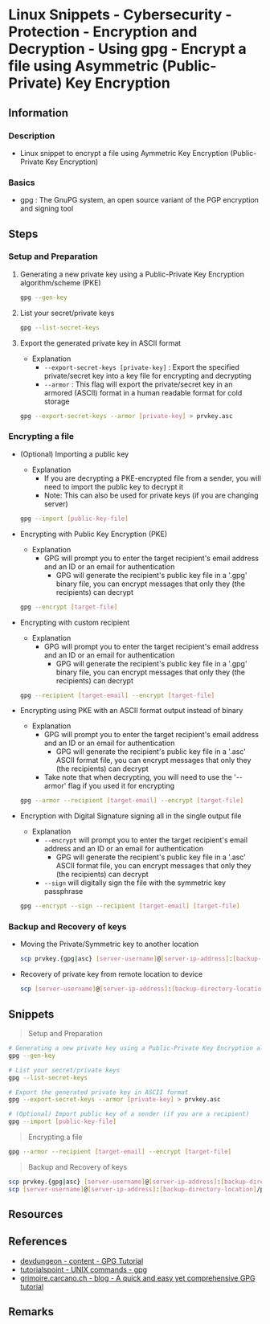 # Linux Snippets - Cybersecurity - Protection - Encryption and Decryption - Using gpg - Encrypt a file using Asymmetric (Public-Private) Key Encryption

## Information
### Description
+ Linux snippet to encrypt a file using Aymmetric Key Encryption (Public-Private Key Encryption)

### Basics
+ gpg : The GnuPG system, an open source variant of the PGP encryption and signing tool

## Steps

### Setup and Preparation
1. Generating a new private key using a Public-Private Key Encryption algorithm/scheme (PKE)
    ```bash
    gpg --gen-key
    ```

2. List your secret/private keys
    ```bash
    gpg --list-secret-keys
    ```

3. Export the generated private key in ASCII format
    - Explanation
        + `--export-secret-keys [private-key]` : Export the specified private/secret key into a key file for encrypting and decrypting
        + `--armor` : This flag will export the private/secret key in an armored (ASCII) format in a human readable format for cold storage
    ```bash
    gpg --export-secret-keys --armor [private-key] > prvkey.asc
    ```

### Encrypting a file
- (Optional) Importing a public key
    - Explanation
        + If you are decrypting a PKE-encrypted file from a sender, you will need to import the public key to decrypt it
        + Note: This can also be used for private keys (if you are changing server)
    ```bash
    gpg --import [public-key-file]
    ```

- Encrypting with Public Key Encryption (PKE)
    - Explanation
        - GPG will prompt you to enter the target recipient's email address and an ID or an email for authentication
            + GPG will generate the recipient's public key file in a '.gpg' binary file, you can encrypt messages that only they (the recipients) can decrypt
    ```bash
    gpg --encrypt [target-file]
    ```

- Encrypting with custom recipient
    - Explanation
        - GPG will prompt you to enter the target recipient's email address and an ID or an email for authentication
            + GPG will generate the recipient's public key file in a '.gpg' binary file, you can encrypt messages that only they (the recipients) can decrypt
    ```bash
    gpg --recipient [target-email] --encrypt [target-file]
    ```

- Encrypting using PKE with an ASCII format output instead of binary
    - Explanation
        - GPG will prompt you to enter the target recipient's email address and an ID or an email for authentication
            + GPG will generate the recipient's public key file in a '.asc' ASCII format file, you can encrypt messages that only they (the recipients) can decrypt
        + Take note that when decrypting, you will need to use the '--armor' flag if you used it for encrypting
    ```bash
    gpg --armor --recipient [target-email] --encrypt [target-file]
    ```

- Encryption with Digital Signature signing all in the single output file
    - Explanation
        - `--encrypt` will prompt you to enter the target recipient's email address and an ID or an email for authentication
            + GPG will generate the recipient's public key file in a '.asc' ASCII format file, you can encrypt messages that only they (the recipients) can decrypt
        + `--sign` will digitally sign the file with the symmetric key passphrase 
    ```bash
    gpg --encrypt --sign --recipient [target-email] [target-file]
    ```

### Backup and Recovery of keys
- Moving the Private/Symmetric key to another location
    ```bash
    scp prvkey.{gpg|asc} [server-username]@[server-ip-address]:[backup-directory-location]
    ```

- Recovery of private key from remote location to device
    ```bash
    scp [server-username]@[server-ip-address]:[backup-directory-location]/prvkey.{gpg|asc} .
    ```

## Snippets

> Setup and Preparation

```bash
# Generating a new private key using a Public-Private Key Encryption algorithm/scheme (PKE)
gpg --gen-key

# List your secret/private keys
gpg --list-secret-keys

# Export the generated private key in ASCII format
gpg --export-secret-keys --armor [private-key] > prvkey.asc

# (Optional) Import public key of a sender (if you are a recipient)
gpg --import [public-key-file]
```

> Encrypting a file

```bash
gpg --armor --recipient [target-email] --encrypt [target-file]
```

> Backup and Recovery of keys

```bash
scp prvkey.{gpg|asc} [server-username]@[server-ip-address]:[backup-directory-location]
scp [server-username]@[server-ip-address]:[backup-directory-location]/prvkey.{gpg|asc} .
```

## Resources

## References
+ [devdungeon - content - GPG Tutorial](https://www.devdungeon.com/content/gpg-tutorial)
+ [tutorialspoint - UNIX commands - gpg](https://www.tutorialspoint.com/unix_commands/gpg.htm)
+ [grimoire.carcano.ch - blog - A quick and easy yet comprehensive GPG tutorial](https://grimoire.carcano.ch/blog/a-quick-easy-yet-comprehensive-gpg-tutorial/)

## Remarks

